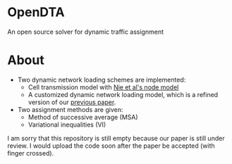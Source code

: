 # OpenDTA
An open source solver for dynamic traffic assignment

# About

* Two dynamic network loading schemes are implemented:
  - Cell transmission model with [Nie et al's node model](http://www.civil.northwestern.edu/people/nie/nie-diss.pdf)
  - A customized dynamic network loading model, which is a refined version of our [previous paper](https://trid.trb.org/view.aspx?id=1439609).
* Two assignment methods are given:
  - Method of successive average (MSA)
  - Variational inequalities (VI)
  
I am sorry that this repository is still empty because our paper is still under review. I would upload the code soon after the paper be accepted (with finger crossed). 
